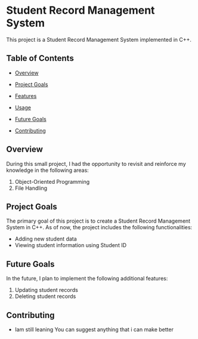 # Student Record Management System

This project is a Student Record Management System implemented in C++.

## Table of Contents

- [Overview](#overview)
- [Project Goals](#project-goals)
- [Features](#features)

- [Usage](#usage)
- [Future Goals](#future-goals)
- [Contributing](#contributing)


## Overview

During this small project, I had the opportunity to revisit and reinforce my knowledge in the following areas:

1. Object-Oriented Programming
2. File Handling

## Project Goals

The primary goal of this project is to create a Student Record Management System in C++. As of now, the project includes the following functionalities:

- Adding new student data
- Viewing student information using Student ID


## Future Goals

In the future, I plan to implement the following additional features:

1. Updating student records
2. Deleting student records

## Contributing

- Iam still leaning You can suggest anything that i can make better



